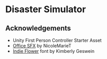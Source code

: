 # Disaster Simulator

## Acknowledgements

- Unity First Person Controller Starter Asset
- [Office SFX](https://nicolemariet.itch.io/11-office-sfx-freebie) by NicoleMarieT
- [Indie Flower](https://fonts.google.com/specimen/Indie+Flower) font by Kimberly Geswein